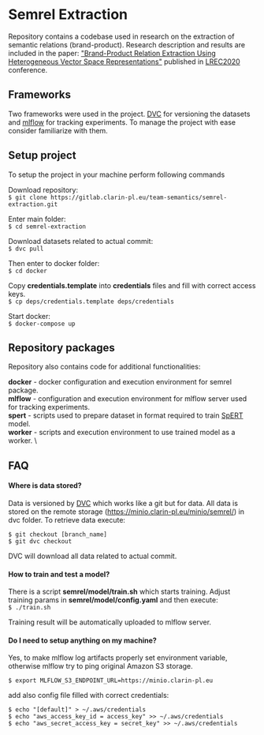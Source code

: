 # Semrel Extraction
Repository contains a codebase used in research on the extraction of semantic relations (brand-product). 
Research description and results are included in the paper: 
["Brand-Product Relation Extraction Using Heterogeneous Vector Space Representations"](https://gitlab.clarin-pl.eu/team-semantics/semrel-extraction/-/blob/develop/LREC_BP.pdf) 
published in [LREC2020](https://lrec2020.lrec-conf.org/en/) conference.  


## Frameworks
Two frameworks were used in the project. [DVC](https://dvc.org/doc) for versioning the datasets and [mlflow](https://mlflow.org/docs/latest/index.html) for tracking experiments.
To manage the project with ease consider familiarize with them.  

## Setup project

To setup the project in your machine perform following commands

Download repository: \
`$ git clone https://gitlab.clarin-pl.eu/team-semantics/semrel-extraction.git`

Enter main folder: \
`$ cd semrel-extraction`

Download datasets related to actual commit: \
`$ dvc pull`

Then enter to docker folder: \
`$ cd docker`

Copy __credentials.template__ into __credentials__ files and fill with correct access keys. \
`$ cp deps/credentials.template deps/credentials`

Start docker: \
`$ docker-compose up`


## Repository packages
Repository also contains code for additional functionalities:

__docker__ - docker configuration and execution environment for semrel package. \
__mlflow__ - configuration and execution environment for mlflow server used for tracking experiments. \
__spert__ - scripts used to prepare dataset in format required to train [SpERT](https://github.com/markus-eberts/spert) model. \
__worker__ - scripts and execution environment to use trained model as a worker. \ 


## FAQ
#### Where is data stored?
Data is versioned by [DVC](https://dvc.org/doc) which works like a git but for data. 
All data is stored on the remote storage (https://minio.clarin-pl.eu/minio/semrel/) in dvc folder.
To retrieve data execute:  

`$ git checkout [branch_name]`  
`$ git dvc checkout`

DVC will download all data related to actual commit.  

#### How to train and test a model?
There is a script __semrel/model/train.sh__ which starts training. 
Adjust training params in __semrel/model/config.yaml__ and then execute:\
`$ ./train.sh`

Training result will be automatically uploaded to mlflow server.
   
#### Do I need to setup anything on my machine?
Yes, to make mlflow log artifacts properly set environment variable, 
otherwise mlflow try to ping original Amazon S3 storage.  

`$ export MLFLOW_S3_ENDPOINT_URL=https://minio.clarin-pl.eu`  

add also config file filled with correct credentials:

```
$ echo "[default]" > ~/.aws/credentials  
$ echo "aws_access_key_id = access_key" >> ~/.aws/credentials  
$ echo "aws_secret_access_key = secret_key" >> ~/.aws/credentials
```  
